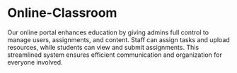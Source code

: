 # Online-Classroom
Our online portal enhances education by giving admins full control to manage users, assignments, and content. Staff can assign tasks and upload resources, while students can view and submit assignments. This streamlined system ensures efficient communication and organization for everyone involved.
